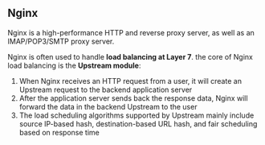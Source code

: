 ## Nginx

Nginx is a high-performance HTTP and reverse proxy server, as well as an IMAP/POP3/SMTP proxy server.

Nginx is often used to handle **load balancing at Layer 7**. the core of Nginx load balancing is the **Upstream module**:

1.  When Nginx receives an HTTP request from a user, it will create an Upstream request to the backend application server
2.  After the application server sends back the response data, Nginx will forward the data in the backend Upstream to the user
3.  The load scheduling algorithms supported by Upstream mainly include source IP-based hash, destination-based URL hash, and fair scheduling based on response time

